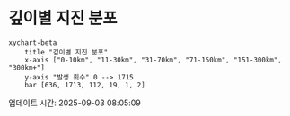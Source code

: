# 깊이별 지진 분포

```mermaid
xychart-beta
    title "깊이별 지진 분포"
    x-axis ["0-10km", "11-30km", "31-70km", "71-150km", "151-300km", "300km+"]
    y-axis "발생 횟수" 0 --> 1715
    bar [636, 1713, 112, 19, 1, 2]
```

업데이트 시간: 2025-09-03 08:05:09
